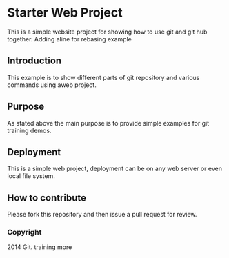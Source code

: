 # Starter Web Project
  This is a simple website project for showing
  how to use git and git hub together. Adding aline for rebasing example
## Introduction
  This example is to show different parts of git
  repository and various commands using aweb project.
## Purpose
  As stated above the main purpose is to provide
  simple examples for git training demos.
## Deployment
  This is a simple web project, deployment can be on
  any web server or even local file system.
## How to contribute
  Please fork this repository and then issue a pull
  request for review.
### Copyright
  2014 Git. training more
